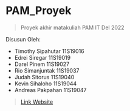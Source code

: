 # PAM_Proyek
> Proyek akhir matakuliah PAM IT Del 2022

Disusun Oleh:
- Timothy Sipahutar 11S19016
- Edrei Siregar 11S19019
- Darel Pinem 11S19027
- Rio Simanjuntak 11S19037
- Judah Sitorus 11S19040
- Kevin Sihaloho 11S19044
- Andreas Pakpahan 11S19047

> [Link Website](https://youtu.be/jiZKmryrRLQ)
